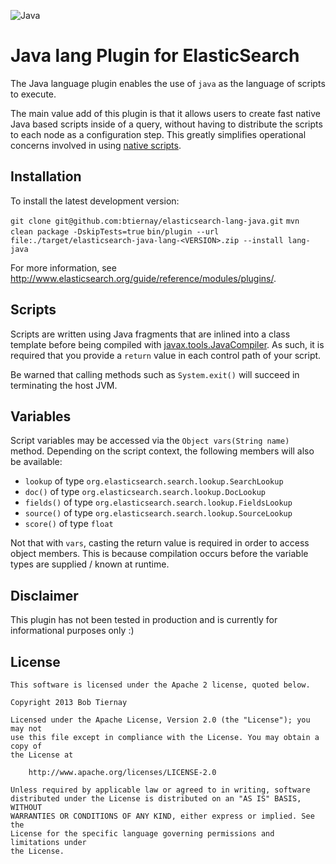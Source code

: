 ![Java](http://www.binary-studio.com/media/36243/java_development_services.png)

Java lang Plugin for ElasticSearch
==================================

The Java language plugin enables the use of `java` as the language of scripts to execute.

The main value add of this plugin is that it allows users to create fast native Java based scripts inside of a query, without having to distribute the scripts to each node as a configuration step. This greatly simplifies operational concerns involved in using [native scripts](http://www.elasticsearch.org/guide/reference/modules/scripting/).

Installation
------------

To install the latest development version:

`git clone git@github.com:btiernay/elasticsearch-lang-java.git`
`mvn clean package -DskipTests=true`
`bin/plugin --url file:./target/elasticsearch-java-lang-<VERSION>.zip --install lang-java`

For more information, see http://www.elasticsearch.org/guide/reference/modules/plugins/.

Scripts
-------

Scripts are written using Java fragments that are inlined into a class template before being compiled with [javax.tools.JavaCompiler](http://docs.oracle.com/javase/6/docs/api/javax/tools/JavaCompiler.html). As such, it is required that you provide a `return` value in each control path of your script.

Be warned that calling methods such as `System.exit()` will succeed in terminating the host JVM.  

Variables
---------

Script variables may be accessed via the `Object vars(String name)` method. Depending on the script context, the following members will also be available:
- `lookup` of type `org.elasticsearch.search.lookup.SearchLookup`
- `doc()` of type `org.elasticsearch.search.lookup.DocLookup`
- `fields()` of type `org.elasticsearch.search.lookup.FieldsLookup`
- `source()` of type `org.elasticsearch.search.lookup.SourceLookup`
- `score()` of type `float`

Not that with `vars`, casting the return value is required in order to access object members. This is because compilation occurs before the variable types are supplied / known at runtime. 

Disclaimer
----------

This plugin has not been tested in production and is currently for informational purposes only :)

License
-------

    This software is licensed under the Apache 2 license, quoted below.

    Copyright 2013 Bob Tiernay

    Licensed under the Apache License, Version 2.0 (the "License"); you may not
    use this file except in compliance with the License. You may obtain a copy of
    the License at

        http://www.apache.org/licenses/LICENSE-2.0

    Unless required by applicable law or agreed to in writing, software
    distributed under the License is distributed on an "AS IS" BASIS, WITHOUT
    WARRANTIES OR CONDITIONS OF ANY KIND, either express or implied. See the
    License for the specific language governing permissions and limitations under
    the License.
